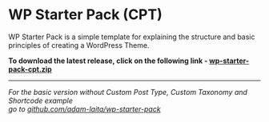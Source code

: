 # WP Starter Pack (CPT)

WP Starter Pack is a simple template for explaining the structure and basic principles of creating a WordPress Theme.

**To download the latest release, click on the following link - [wp-starter-pack-cpt.zip](https://github.com/adam-laita/wp-starter-pack-cpt/releases/latest/download/wp-starter-pack-cpt.zip)**

___

*For the basic version without Custom Post Type, Custom Taxonomy and Shortcode example<br>
go to [github.com/adam-laita/wp-starter-pack](https://github.com/adam-laita/wp-starter-pack)*
